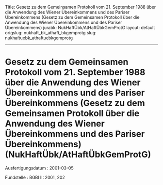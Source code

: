 Title: Gesetz zu dem Gemeinsamen Protokoll vom 21. September 1988 über die Anwendung
  des Wiener Übereinkommens und des Pariser Übereinkommens (Gesetz zu dem Gemeinsamen
  Protokoll über die Anwendung des Wiener Übereinkommens und des Pariser Übereinkommens)
jurabk: NukHaftÜbk/AtHaftÜbkGemProtG
layout: default
origslug: nukhaft_bk_athaft_bkgemprotg
slug: nukhaftuebk_athaftuebkgemprotg

---

# Gesetz zu dem Gemeinsamen Protokoll vom 21. September 1988 über die Anwendung des Wiener Übereinkommens und des Pariser Übereinkommens (Gesetz zu dem Gemeinsamen Protokoll über die Anwendung des Wiener Übereinkommens und des Pariser Übereinkommens) (NukHaftÜbk/AtHaftÜbkGemProtG)

Ausfertigungsdatum
:   2001-03-05

Fundstelle
:   BGBl II: 2001, 202

